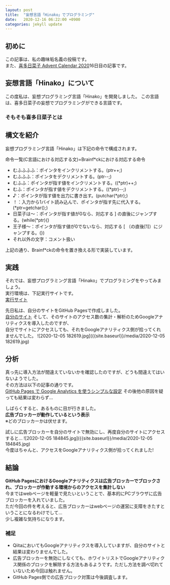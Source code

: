 ```yaml
---
layout: post
title:  "妄想言語「Hinako」でプログラミング"
date:   2020-12-16 06:22:00 +0900
categories: jekyll update
---
```


## 初めに
この記事は、私の趣味垢名義の投稿です。  
また、[喜多日菜子 Advent Calendar 2020](https://adventar.org/calendars/5353)16日目の記事です。

## 妄想言語「Hinako」について
この度私は、妄想プログラミング言語「Hinako」を開発しました。
この言語は、喜多日菜子の妄想でプログラミングができる言語です。

### そもそも喜多日菜子とは

## 構文を紹介
妄想プログラミング言語「Hinako」は下記の命令で構成されます。
<p>命令一覧(C言語における対応する文)=Brainf*ckにおける対応する命令</p>
<ul>
    <li>むふふふふ：ポインタをインクリメントする。(ptr++;)</li>
	<li>むふふふ：ポインタをデクリメントする。(ptr--;)</li>
	<li>むふふ：ポインタが指す値をインクリメントする。((*ptr)++;)</li>
	<li>むふ：ポインタが指す値をデクリメントする。((*ptr)--;)</li>
	<li>♪：ポインタが指す値を出力に書き出す。(putchar(*ptr);)</li>
	<li>！：入力から1バイト読み込んで、ポインタが指す先に代入する。(*ptr=getchar();)</li>
	<li>日菜子は～：ポインタが指す値が0なら、対応する ] の直後にジャンプする。(while(*ptr){)</li>
	<li>王子様～：ポインタが指す値が0でないなら、対応する [ （の直後[1]）にジャンプする。(})</li>
	<li>それ以外の文字：コメント扱い</li>
</ul>
上記の通り、Brainf*ckの命令を置き換える形で実装しています。  

## 実践
それでは、妄想プログラミング言語「Hinako」でプログラミングをやってみましょう。  
実行環境は、下記実行サイトです。  
[実行サイト](https://hagiayato.github.io/PLHInako/)

先日私は、自分のサイトをGitHub Pagesで作成しました。  
[自分のサイト](https://hagiayato.github.io/my-site/)
そして、そのサイトのアクセス数の集計・解析のためGoogleアナリティクスを導入したのですが、  
自分でサイトにアクセスしても、それをGoogleアナリティクス側が拾ってくれませんでした。
![2020-12-05 182619.jpg]({{site.baseurl}}/media/2020-12-05 182619.jpg)
## 分析
真っ先に導入方法が間違えていないかを確認したのですが、どうも間違えてはいないようでした。  
その方法は以下の記事の通りです。  
[GitHub Pages で Google Analytics を使うシンプルな設定](https://qiita.com/memakura/items/2cfc8133e07fdc72c45f)
その後他の原因を疑っても結果は変わらず…  

しばらくすると、あるものに目が行きました。  
**広告ブロッカーが動作しているという表示**  
※どのブロッカーかは伏せます。

試しに広告ブロッカーを自分のサイトで無効にし、再度自分のサイトにアクセスすると…
![2020-12-05 184845.jpg]({{site.baseurl}}/media/2020-12-05 184845.jpg)  
今度はちゃんと、アクセスをGoogleアナリティクス側が拾ってくれました!
## 結論
**GitHub PagesにおけるGoogleアナリティクスは広告ブロッカーでブロックされ、ブロッカーが作動する環境からのアクセスを集計しない**  
今まではwebページを軽量で見たいということで、基本的にPCブラウザに広告ブロッカーを入れていました。  
ただ今回の件を考えると、広告ブロッカーはwebページの運営に支障をきたすということになるわけでして…  
少し複雑な気持ちになります。
### 補足
- QiitaにおいてもGoogleアナリティクスを導入していますが、自分のサイトと結果は変わりませんでした。
- 広告ブロッカーを無効にしなくても、ホワイトリストでGoogleアナリティクス関係のブロックを解除する方法もあるようです。ただし方法を調べ切れていないため今回は触れません。
- GitHub Pages側での広告ブロック対策は今後調査します。
